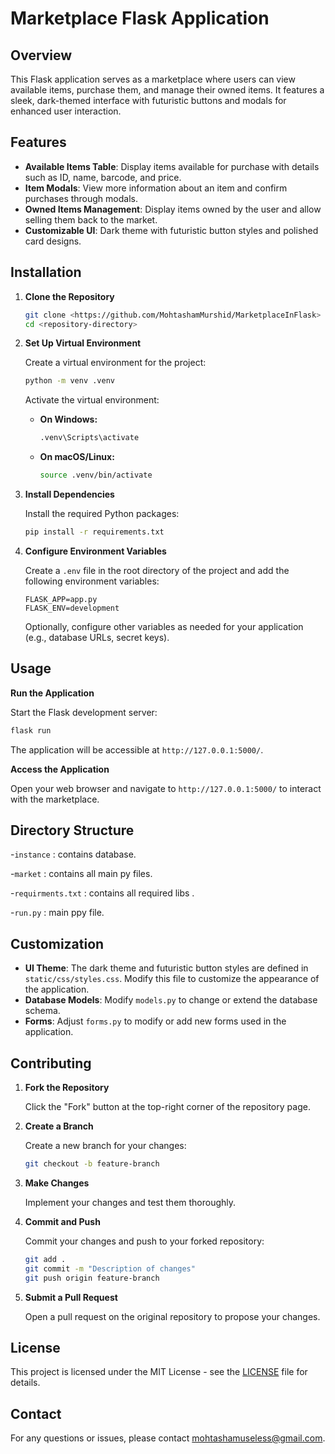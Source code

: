 
# Marketplace Flask Application

## Overview

This Flask application serves as a marketplace where users can view available items, purchase them, and manage their owned items. It features a sleek, dark-themed interface with futuristic buttons and modals for enhanced user interaction.

## Features

- **Available Items Table**: Display items available for purchase with details such as ID, name, barcode, and price.
- **Item Modals**: View more information about an item and confirm purchases through modals.
- **Owned Items Management**: Display items owned by the user and allow selling them back to the market.
- **Customizable UI**: Dark theme with futuristic button styles and polished card designs.

## Installation

1. **Clone the Repository**

   ```bash
   git clone <https://github.com/MohtashamMurshid/MarketplaceInFlask>
   cd <repository-directory>
   ```

2. **Set Up Virtual Environment**

   Create a virtual environment for the project:

   ```bash
   python -m venv .venv
   ```

   Activate the virtual environment:

   - **On Windows:**

     ```bash
     .venv\Scripts\activate
     ```

   - **On macOS/Linux:**

     ```bash
     source .venv/bin/activate
     ```

3. **Install Dependencies**

   Install the required Python packages:

   ```bash
   pip install -r requirements.txt
   ```

4. **Configure Environment Variables**

   Create a `.env` file in the root directory of the project and add the following environment variables:

   ```plaintext
   FLASK_APP=app.py
   FLASK_ENV=development
   ```

   Optionally, configure other variables as needed for your application (e.g., database URLs, secret keys).

## Usage

 **Run the Application**

   Start the Flask development server:

   ```bash
   flask run
   ```

   The application will be accessible at `http://127.0.0.1:5000/`.

 **Access the Application**

   Open your web browser and navigate to `http://127.0.0.1:5000/` to interact with the marketplace.

## Directory Structure

-```instance``` : contains database.

-```market``` : contains all main py files.

-```requirments.txt``` : contains all required libs .

-```run.py``` : main ppy file.

## Customization

- **UI Theme**: The dark theme and futuristic button styles are defined in `static/css/styles.css`. Modify this file to customize the appearance of the application.
- **Database Models**: Modify `models.py` to change or extend the database schema.
- **Forms**: Adjust `forms.py` to modify or add new forms used in the application.

## Contributing

1. **Fork the Repository**

   Click the "Fork" button at the top-right corner of the repository page.

2. **Create a Branch**

   Create a new branch for your changes:

   ```bash
   git checkout -b feature-branch
   ```

3. **Make Changes**

   Implement your changes and test them thoroughly.

4. **Commit and Push**

   Commit your changes and push to your forked repository:

   ```bash
   git add .
   git commit -m "Description of changes"
   git push origin feature-branch
   ```

5. **Submit a Pull Request**

   Open a pull request on the original repository to propose your changes.

## License

This project is licensed under the MIT License - see the [LICENSE](LICENSE) file for details.

## Contact

For any questions or issues, please contact [mohtashamuseless@gmail.com](mohtashamuseless@gmail.com).

